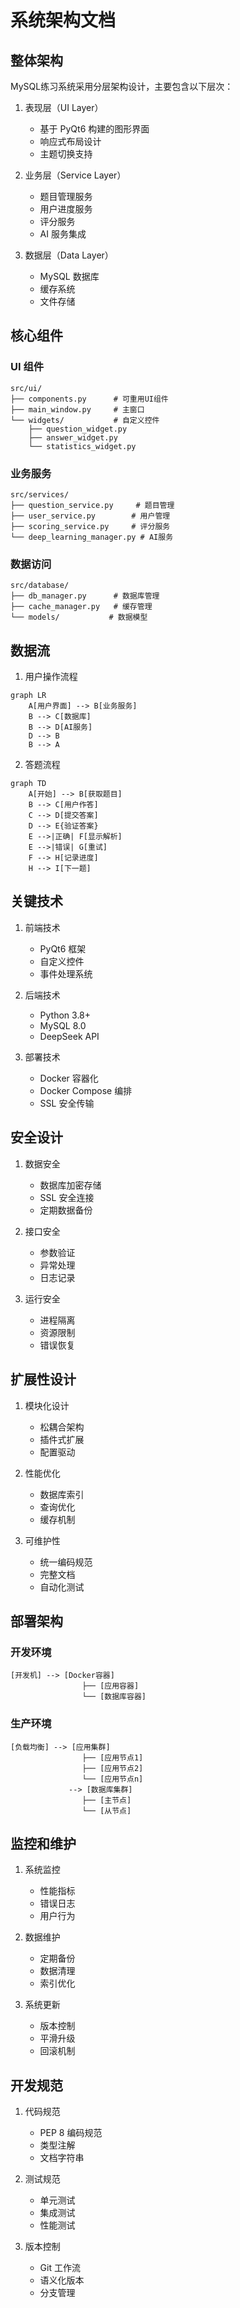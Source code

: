 # 系统架构文档

## 整体架构

MySQL练习系统采用分层架构设计，主要包含以下层次：

1. 表现层（UI Layer）
   - 基于 PyQt6 构建的图形界面
   - 响应式布局设计
   - 主题切换支持

2. 业务层（Service Layer）
   - 题目管理服务
   - 用户进度服务
   - 评分服务
   - AI 服务集成

3. 数据层（Data Layer）
   - MySQL 数据库
   - 缓存系统
   - 文件存储

## 核心组件

### UI 组件
```
src/ui/
├── components.py      # 可重用UI组件
├── main_window.py     # 主窗口
└── widgets/           # 自定义控件
    ├── question_widget.py
    ├── answer_widget.py
    └── statistics_widget.py
```

### 业务服务
```
src/services/
├── question_service.py     # 题目管理
├── user_service.py        # 用户管理
├── scoring_service.py     # 评分服务
└── deep_learning_manager.py # AI服务
```

### 数据访问
```
src/database/
├── db_manager.py      # 数据库管理
├── cache_manager.py   # 缓存管理
└── models/           # 数据模型
```

## 数据流

1. 用户操作流程
```mermaid
graph LR
    A[用户界面] --> B[业务服务]
    B --> C[数据库]
    B --> D[AI服务]
    D --> B
    B --> A
```

2. 答题流程
```mermaid
graph TD
    A[开始] --> B[获取题目]
    B --> C[用户作答]
    C --> D[提交答案]
    D --> E{验证答案}
    E -->|正确| F[显示解析]
    E -->|错误| G[重试]
    F --> H[记录进度]
    H --> I[下一题]
```

## 关键技术

1. 前端技术
   - PyQt6 框架
   - 自定义控件
   - 事件处理系统

2. 后端技术
   - Python 3.8+
   - MySQL 8.0
   - DeepSeek API

3. 部署技术
   - Docker 容器化
   - Docker Compose 编排
   - SSL 安全传输

## 安全设计

1. 数据安全
   - 数据库加密存储
   - SSL 安全连接
   - 定期数据备份

2. 接口安全
   - 参数验证
   - 异常处理
   - 日志记录

3. 运行安全
   - 进程隔离
   - 资源限制
   - 错误恢复

## 扩展性设计

1. 模块化设计
   - 松耦合架构
   - 插件式扩展
   - 配置驱动

2. 性能优化
   - 数据库索引
   - 查询优化
   - 缓存机制

3. 可维护性
   - 统一编码规范
   - 完整文档
   - 自动化测试

## 部署架构

### 开发环境
```
[开发机] --> [Docker容器]
                ├── [应用容器]
                └── [数据库容器]
```

### 生产环境
```
[负载均衡] --> [应用集群]
                ├── [应用节点1]
                ├── [应用节点2]
                └── [应用节点n]
             --> [数据库集群]
                ├── [主节点]
                └── [从节点]
```

## 监控和维护

1. 系统监控
   - 性能指标
   - 错误日志
   - 用户行为

2. 数据维护
   - 定期备份
   - 数据清理
   - 索引优化

3. 系统更新
   - 版本控制
   - 平滑升级
   - 回滚机制

## 开发规范

1. 代码规范
   - PEP 8 编码规范
   - 类型注解
   - 文档字符串

2. 测试规范
   - 单元测试
   - 集成测试
   - 性能测试

3. 版本控制
   - Git 工作流
   - 语义化版本
   - 分支管理 